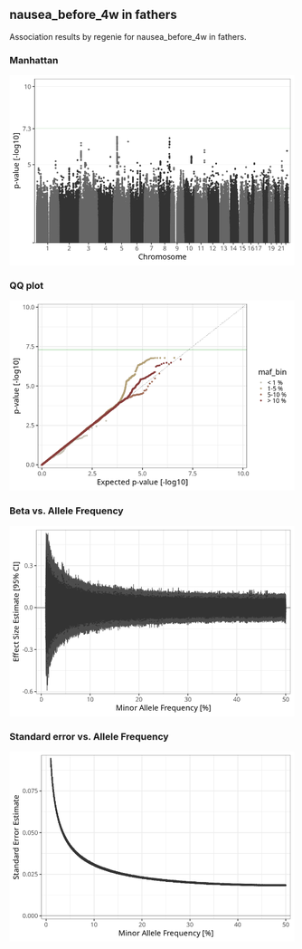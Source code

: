 ## nausea_before_4w in fathers
Association results by regenie for nausea_before_4w in fathers.
### Manhattan
![](figures/pop_fathers_pheno_nausea_before_4w_mh.png)
### QQ plot
![](figures/pop_fathers_pheno_nausea_before_4w_qq.png)
### Beta vs. Allele Frequency
![](figures/pop_fathers_pheno_nausea_before_4w_beta_af.png)
### Standard error vs. Allele Frequency
![](figures/pop_fathers_pheno_nausea_before_4w_se_af.png)
